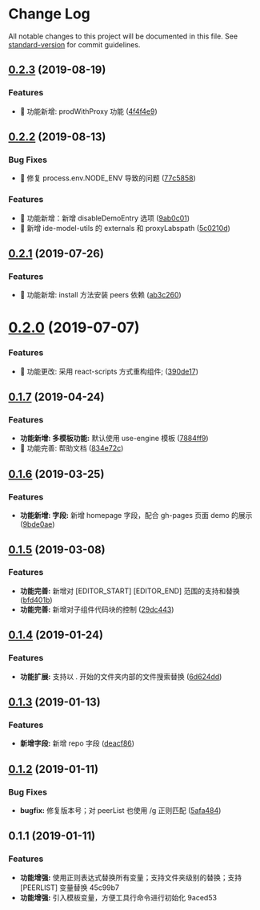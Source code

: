 # Change Log

All notable changes to this project will be documented in this file. See [standard-version](https://github.com/conventional-changelog/standard-version) for commit guidelines.

## [0.2.3](https://github.com/alibaba-paimai-frontend/ide-cli/compare/v0.2.2...v0.2.3) (2019-08-19)


### Features

* 🎸 功能新增: prodWithProxy 功能 ([4f4f4e9](https://github.com/alibaba-paimai-frontend/ide-cli/commit/4f4f4e9))



## [0.2.2](https://github.com/alibaba-paimai-frontend/ide-cli/compare/v0.2.1...v0.2.2) (2019-08-13)


### Bug Fixes

* 🐛 修复 process.env.NODE_ENV 导致的问题 ([77c5858](https://github.com/alibaba-paimai-frontend/ide-cli/commit/77c5858))


### Features

* 🎸 功能新增：新增 disableDemoEntry 选项 ([9ab0c01](https://github.com/alibaba-paimai-frontend/ide-cli/commit/9ab0c01))
* 🎸 新增 ide-model-utils 的 externals 和 proxyLabspath ([5c0210d](https://github.com/alibaba-paimai-frontend/ide-cli/commit/5c0210d))



## [0.2.1](https://github.com/alibaba-paimai-frontend/ide-cli/compare/v0.2.0...v0.2.1) (2019-07-26)


### Features

* 🎸 功能新增: install 方法安装 peers 依赖 ([ab3c260](https://github.com/alibaba-paimai-frontend/ide-cli/commit/ab3c260))



# [0.2.0](https://github.com/alibaba-paimai-frontend/ide-cli/compare/v0.1.7...v0.2.0) (2019-07-07)


### Features

* 🎸 功能更改: 采用 react-scripts 方式重构组件; ([390de17](https://github.com/alibaba-paimai-frontend/ide-cli/commit/390de17))



## [0.1.7](https://github.com/alibaba-paimai-frontend/ide-cli/compare/v0.1.6...v0.1.7) (2019-04-24)


### Features

* **功能新增: 多模板功能:** 默认使用 use-engine 模板 ([7884ff9](https://github.com/alibaba-paimai-frontend/ide-cli/commit/7884ff9))
* 🎸 功能完善: 帮助文档 ([834e72c](https://github.com/alibaba-paimai-frontend/ide-cli/commit/834e72c))



<a name="0.1.6"></a>
## [0.1.6](https://github.com/alibaba-paimai-frontend/ide-cli/compare/v0.1.5...v0.1.6) (2019-03-25)


### Features

* **功能新增: 字段:** 新增 homepage 字段，配合 gh-pages 页面 demo 的展示 ([9bde0ae](https://github.com/alibaba-paimai-frontend/ide-cli/commit/9bde0ae))



<a name="0.1.5"></a>
## [0.1.5](https://github.com/alibaba-paimai-frontend/ide-cli/compare/v0.1.4...v0.1.5) (2019-03-08)


### Features

* **功能完善:** 新增对 [EDITOR_START] [EDITOR_END] 范围的支持和替换 ([bfd401b](https://github.com/alibaba-paimai-frontend/ide-cli/commit/bfd401b))
* **功能完善:** 新增对子组件代码块的控制 ([29dc443](https://github.com/alibaba-paimai-frontend/ide-cli/commit/29dc443))



<a name="0.1.4"></a>
## [0.1.4](https://github.com/alibaba-paimai-frontend/ide-cli/compare/v0.1.3...v0.1.4) (2019-01-24)


### Features

* **功能扩展:** 支持以 . 开始的文件夹内部的文件搜索替换 ([6d624dd](https://github.com/alibaba-paimai-frontend/ide-cli/commit/6d624dd))



<a name="0.1.3"></a>
## [0.1.3](https://github.com/alibaba-paimai-frontend/ide-cli/compare/v0.1.2...v0.1.3) (2019-01-13)


### Features

* **新增字段:** 新增 repo 字段 ([deacf86](https://github.com/alibaba-paimai-frontend/ide-cli/commit/deacf86))



<a name="0.1.2"></a>
## [0.1.2](https://github.com/alibaba-paimai-frontend/ide-cli/compare/v0.1.1...v0.1.2) (2019-01-11)


### Bug Fixes

* **bugfix:** 修复版本号；对 peerList 也使用 /g 正则匹配 ([5afa484](https://github.com/alibaba-paimai-frontend/ide-cli/commit/5afa484))



<a name="0.1.1"></a>
## 0.1.1 (2019-01-11)


### Features

* **功能增强:** 使用正则表达式替换所有变量；支持文件夹级别的替换；支持 [PEERLIST] 变量替换 45c99b7
* **功能增强:** 引入模板变量，方便工具行命令进行初始化 9aced53

